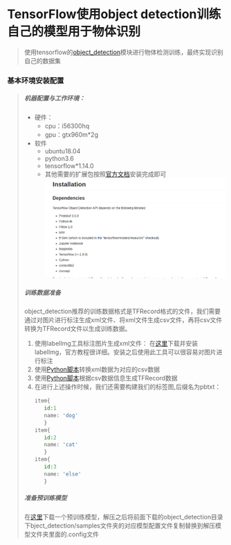 # TensorFlow使用object detection训练自己的模型用于物体识别
> 使用tensorflow的[object_detection](https://blog.csdn.net/gbbb1234/article/details/78480896)模块进行物体检测训练，最终实现识别自己的数据集

### 基本环境安装配置
> ##### 机器配置与工作环境：
> * 硬件：
>   * cpu：i56300hq
>   * gpu：gtx960m\*2g
> * 软件
>   * ubuntu18.04
>   * python3.6
>   * tensorflow\*1.14.0
>   * 其他需要的扩展包按照[官方文档](https://github.com/tensorflow/models/blob/master/research/object_detection/g3doc/installation.md)安装完成即可
>   ![enter description here](./images/1543593508954.png)
> ##### 训练数据准备
> object_detection推荐的训练数据格式是TFRecord格式的文件，我们需要通过对图片进行标注生成xml文件、将xml文件生成csv文件，再将csv文件转换为TFRecord文件以生成训练数据。
> 1. 使用labelImg工具标注图片生成xml文件：
>  在[这里](https://github.com/tzutalin/labelImg)下载并安装labelImg，官方教程很详细。安装之后使用此工具可以很容易对图片进行标注
> 2. 使用[Python脚本](https://github.com/Reqin/data_tools)转换xml数据为对应的csv数据
> 3. 使用[Python脚本](https://github.com/Reqin/data_tools)根据csv数据信息生成TFRecord数据
> 4. 在进行上述操作时候，我们还需要构建我们的标签图,后缀名为pbtxt：
>     ```Python
>     item{
>    	 id:1
>    	 name: 'dog'
>        }
>	  item{
>   	 id:2
>    	 name: 'cat'
>        }
>	  item{
>        id:3
>        name: 'else'
>	     }  
>      ```
> ##### 准备预训练模型
> 在[这里]()下载一个预训练模型，解压之后将前面下载的object_detection目录下bject_detection/samples文件夹的对应模型配置文件复制替换到解压模型文件夹里面的.config文件









